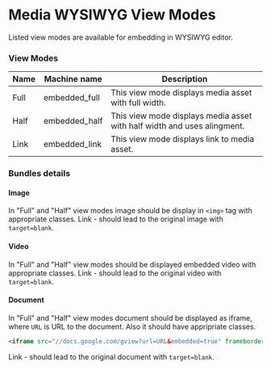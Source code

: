 # Media WYSIWYG View Modes
Listed view modes are available for embedding in WYSIWYG editor.

### View Modes
| Name  | Machine name | Description |
| ------------- | ------------- | ------------- |
| Full | embedded_full | This view mode displays media asset with full width. |
| Half | embedded_half | This view mode displays media asset with half width and uses alingment. |
| Link | embedded_link | This view mode displays link to media asset. |

### Bundles details

#### Image
In "Full" and "Half" view modes image should be display in `<img>` tag with appropriate classes.
Link - should lead to the original image with `target=blank`.

#### Video
In "Full" and "Half" view modes should be displayed embedded video with appropriate classes.
Link - should lead to the original video with `target=blank`.

#### Document
In "Full" and "Half" view modes document should be displayed as iframe, where `URL` is URL to the document. Also it should have appripriate classes.
```html
<iframe src="//docs.google.com/gview?url=URL&embedded=true" frameborder="0"></iframe>
```
Link - should lead to the original document with `target=blank`.

